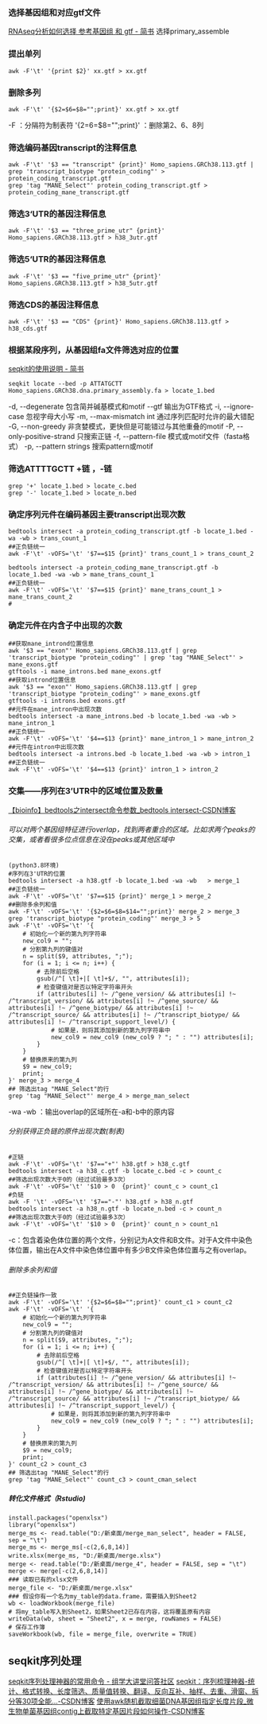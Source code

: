 ### 选择基因组和对应gtf文件
[RNAseq分析如何选择 参考基因组 和 gtf - 简书](https://www.jianshu.com/p/b6dd73e4264c)
选择primary_assemble
### 提出单列
```
awk -F'\t' '{print $2}' xx.gtf > xx.gtf
```
### 删除多列
```
awk -F'\t' '{$2=$6=$8="";print}' xx.gtf > xx.gtf
``` 
-F ：分隔符为制表符
'{$2=$6=$8="";print}' ：删除第2、6、8列

###  筛选编码基因transcript的注释信息
```
awk -F'\t' '$3 == "transcript" {print}' Homo_sapiens.GRCh38.113.gtf | grep 'transcript_biotype "protein_coding"' > protein_coding_transcript.gtf
grep 'tag "MANE_Select"' protein_coding_transcript.gtf > protein_coding_mane_transcript.gtf
```
###  筛选3‘UTR的基因注释信息
```
awk -F'\t' '$3 == "three_prime_utr" {print}' Homo_sapiens.GRCh38.113.gtf > h38_3utr.gtf
```
###  筛选5‘UTR的基因注释信息
```
awk -F'\t' '$3 == "five_prime_utr" {print}' Homo_sapiens.GRCh38.113.gtf > h38_5utr.gtf
```
###  筛选CDS的基因注释信息
```
awk -F'\t' '$3 == "CDS" {print}' Homo_sapiens.GRCh38.113.gtf > h38_cds.gtf
```
### 根据某段序列，从基因组fa文件筛选对应的位置
[seqkit的使用说明 - 简书](https://www.jianshu.com/p/f28bdc9a3b54)
```
seqkit locate --bed -p ATTATGCTT Homo_sapiens.GRCh38.dna.primary_assembly.fa > locate_1.bed
```
 -d, --degenerate 包含简并碱基模式和motif
  --gtf 输出为GTF格式
  -i, --ignore-case 忽视字母大小写
  -m, --max-mismatch int 通过序列匹配时允许的最大错配
  -G, --non-greedy 非贪婪模式，更快但是可能错过与其他重叠的motif
  -P, --only-positive-strand 只搜索正链
  -f, --pattern-file 模式或motif文件（fasta格式）
  -p, --pattern strings 搜索pattern或motif
### 筛选ATTTTGCTT +链 ，-链
```
grep '+' locate_1.bed > locate_c.bed
grep '-' locate_1.bed > locate_n.bed
```
### 确定序列元件在编码基因主要transcript出现次数
```
bedtools intersect -a protein_coding_transcript.gtf -b locate_1.bed -wa -wb > trans_count_1
##正负链统一 
awk -F'\t' -vOFS='\t' '$7==$15 {print}' trans_count_1 > trans_count_2

bedtools intersect -a protein_coding_mane_transcript.gtf -b locate_1.bed -wa -wb > mane_trans_count_1
##正负链统一 
awk -F'\t' -vOFS='\t' '$7==$15 {print}' mane_trans_count_1 > mane_trans_count_2
#
```
### 确定元件在内含子中出现的次数
```
##获取mane_intrond位置信息
awk '$3 == "exon"' Homo_sapiens.GRCh38.113.gtf | grep 'transcript_biotype "protein_coding"' | grep 'tag "MANE_Select"' > mane_exons.gtf
gtftools -i mane_introns.bed mane_exons.gtf
##获取intrond位置信息
awk '$3 == "exon"' Homo_sapiens.GRCh38.113.gtf | grep 'transcript_biotype "protein_coding"' > mane_exons.gtf
gtftools -i introns.bed exons.gtf
##元件在mane_intron中出现次数
bedtools intersect -a mane_introns.bed -b locate_1.bed -wa -wb > mane_intron_1
##正负链统一 
awk -F'\t' -vOFS='\t' '$4==$13 {print}' mane_intron_1 > mane_intron_2
##元件在intron中出现次数
bedtools intersect -a introns.bed -b locate_1.bed -wa -wb > intron_1
##正负链统一 
awk -F'\t' -vOFS='\t' '$4==$13 {print}' intron_1 > intron_2
```
### 交集——序列在3’UTR中的区域位置及数量
[【bioinfo】bedtools之intersect命令参数_bedtools intersect-CSDN博客](https://blog.csdn.net/sinat_32872729/article/details/126541494)
###### 可以对两个基因组特征进行overlap，找到两者重合的区域。比如求两个peaks的交集，或者看很多位点信息在没在peaks或其他区域中
```
(python3.8环境)
#序列在3'UTR的位置
bedtools intersect -a h38.gtf -b locate_1.bed -wa -wb   > merge_1
##正负链统一
awk -F'\t' -vOFS='\t' '$7==$15 {print}' merge_1 > merge_2
##删除多余列和值
awk -F'\t' -vOFS='\t' '{$2=$6=$8=$14="";print}' merge_2 > merge_3
grep 'transcript_biotype "protein_coding"' merge_3 > 5
awk -F'\t' -vOFS='\t' '{
    # 初始化一个新的第九列字符串
    new_col9 = "";
    # 分割第九列的键值对
    n = split($9, attributes, ";");
    for (i = 1; i <= n; i++) {
        # 去除前后空格
        gsub(/^[ \t]+|[ \t]+$/, "", attributes[i]);
        # 检查键值对是否以特定字符串开头
        if (attributes[i] !~ /^gene_version/ && attributes[i] !~ /^transcript_version/ && attributes[i] !~ /^gene_source/ && attributes[i] !~ /^gene_biotype/ && attributes[i] !~ /^transcript_source/ && attributes[i] !~ /^transcript_biotype/ && attributes[i] !~ /^transcript_support_level/) {
            # 如果是，则将其添加到新的第九列字符串中
            new_col9 = new_col9 (new_col9 ? "; " : "") attributes[i];
        }
    }
    # 替换原来的第九列
    $9 = new_col9;
    print;
}' merge_3 > merge_4
## 筛选出tag "MANE_Select"的行
grep 'tag "MANE_Select"' merge_4 > merge_man_select
```
-wa -wb ：输出overlap的区域所在-a和-b中的原内容
###### 分别获得正负链的原件出现次数(制表)
```
#正链
awk -F'\t' -vOFS='\t' '$7=="+"' h38.gtf > h38_c.gtf
bedtools intersect -a h38_c.gtf -b locate_c.bed -c > count_c
##筛选出现次数大于0的（经过试验最多3次）
awk -F'\t' -vOFS='\t' '$10 > 0  {print}' count_c > count_c1
#负链
awk -F '\t' -vOFS='\t' '$7=="-"' h38.gtf > h38_n.gtf
bedtools intersect -a h38_n.gtf -b locate_n.bed -c > count_n
##筛选出现次数大于0的（经过试验最多3次）
awk -F'\t' -vOFS='\t' '$10 > 0  {print}' count_n > count_n1
```
-c：包含着染色体位置的两个文件，分别记为A文件和B文件。对于A文件中染色体位置，输出在A文件中染色体位置中有多少B文件染色体位置与之有overlap。
###### 删除多余列和值
```
##正负链操作一致
awk -F'\t' -vOFS='\t' '{$2=$6=$8="";print}' count_c1 > count_c2
awk -F'\t' -vOFS='\t' '{
    # 初始化一个新的第九列字符串
    new_col9 = "";
    # 分割第九列的键值对
    n = split($9, attributes, ";");
    for (i = 1; i <= n; i++) {
        # 去除前后空格
        gsub(/^[ \t]+|[ \t]+$/, "", attributes[i]);
        # 检查键值对是否以特定字符串开头
        if (attributes[i] !~ /^gene_version/ && attributes[i] !~ /^transcript_version/ && attributes[i] !~ /^gene_source/ && attributes[i] !~ /^gene_biotype/ && attributes[i] !~ /^transcript_source/ && attributes[i] !~ /^transcript_biotype/ && attributes[i] !~ /^transcript_support_level/) {
            # 如果是，则将其添加到新的第九列字符串中
            new_col9 = new_col9 (new_col9 ? "; " : "") attributes[i];
        }
    }
    # 替换原来的第九列
    $9 = new_col9;
    print;
}' count_c2 > count_c3
## 筛选出tag "MANE_Select"的行
grep 'tag "MANE_Select"' count_c3 > count_cman_select
```
##### 转化文件格式（Rstudio)
```
install.packages("openxlsx")
library("openxlsx")
merge_ms <- read.table("D:/新桌面/merge_man_select", header = FALSE, sep = "\t")
merge_ms <- merge_ms[-c(2,6,8,14)]
write.xlsx(merge_ms, "D:/新桌面/merge.xlsx")
merge <- read.table("D:/新桌面/merge_4", header = FALSE, sep = "\t")
merge <- merge[-c(2,6,8,14)]
### 读取已有的xlsx文件
merge_file <- "D:/新桌面/merge.xlsx"
### 假设你有一个名为my_table的data.frame，需要插入到Sheet2
wb <- loadWorkbook(merge_file)
# 将my_table写入到Sheet2，如果Sheet2已存在内容，这将覆盖原有内容
writeData(wb, sheet = "Sheet2", x = merge, rowNames = FALSE)
# 保存工作簿
saveWorkbook(wb, file = merge_file, overwrite = TRUE)
```
## seqkit序列处理
[seqkit序列处理神器的常用命令 - 组学大讲堂问答社区](https://www.omicsclass.com/article/1903)
[seqkit：序列梳理神器-统计、格式转换、长度筛选、质量值转换、翻译、反向互补、抽样、去重、滑窗、拆分等30项全能...-CSDN博客](https://blog.csdn.net/woodcorpse/article/details/114827537)
[使用awk随机截取细菌DNA基因组指定长度片段_微生物单菌基因组contig上截取特定基因片段如何操作-CSDN博客](https://blog.csdn.net/weixin_44022515/article/details/102889358)
<!--stackedit_data:
eyJoaXN0b3J5IjpbMTQzMjY1ODA1NywxOTc5MzEwNzExLDE1Nj
M0NTk0NDYsMTU2MzQ1OTQ0Niw4NDMxNTYyOTUsMTE2NjM3MTQw
LDExOTI4MDg3MjMsMjA0NjQzMTEwNCw5NTk5Mzc3NDUsLTQ2MT
E4MjMwMywtMTIxNDQxMzMwMSwyMDYxOTY2NDE2LC0yNTQ3NDQy
MzYsMjg2Nzk5NTE4LC0xOTM0MzA2ODgyLC02ODMxMjkwNDgsMT
IzOTc4MDE0NywxNDA2OTM5MTcwLC0xMzE2Mzg3OTQ1LC0yNjQx
MDA2NzBdfQ==
-->